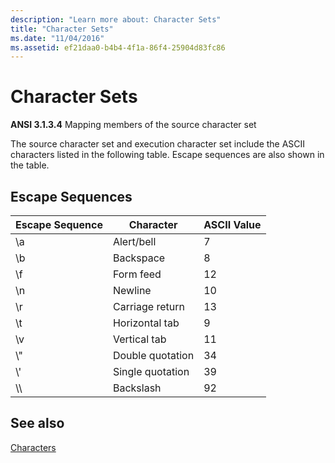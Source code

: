 ```yaml
---
description: "Learn more about: Character Sets"
title: "Character Sets"
ms.date: "11/04/2016"
ms.assetid: ef21daa0-b4b4-4f1a-86f4-25904d83fc86
---
```

# Character Sets

**ANSI 3.1.3.4** Mapping members of the source character set

The source character set and execution character set include the ASCII characters listed in the following table. Escape sequences are also shown in the table.

## Escape Sequences

|Escape Sequence|Character|ASCII Value|
|---------------------|---------------|-----------------|
|&#92;a|Alert/bell|7|
|&#92;b|Backspace|8|
|&#92;f|Form feed|12|
|&#92;n|Newline|10|
|&#92;r|Carriage return|13|
|&#92;t|Horizontal tab|9|
|&#92;v|Vertical tab|11|
|&#92;"|Double quotation|34|
|&#92;'|Single quotation|39|
|&#92;&#92;|Backslash|92|

## See also

[Characters](../c-language/characters.md)<br/>
